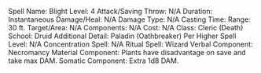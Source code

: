 
Spell Name: Blight
Level: 4
Attack/Saving Throw: N/A
Duration: Instantaneous
Damage/Heal: N/A
Damage Type: N/A
Casting Time: 
Range: 30 ft.
Target/Area: N/A
Components: N/A
Cost: N/A
Class: Cleric (Death)
School:  Druid
Additional Detail:  Paladin (Oathbreaker)
Per Higher Spell Level: N/A
Concentration Spell: N/A
Ritual Spell:  Wizard
Verbal Component: Necromancy
Material Component: Plants have disadvantage on save and take max DAM.
Somatic Component: Extra 1d8 DAM.
